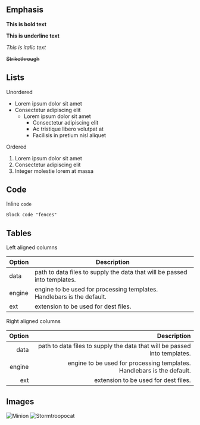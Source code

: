 ## Emphasis

**This is bold text**

__This is underline text__

*This is italic text*

~~Strikethrough~~

## Lists

Unordered

+ Lorem ipsum dolor sit amet
+ Consectetur adipiscing elit
  - Lorem ipsum dolor sit amet
    * Consectetur adipiscing elit
    + Ac tristique libero volutpat at
    - Facilisis in pretium nisl aliquet

Ordered

1. Lorem ipsum dolor sit amet
2. Consectetur adipiscing elit
3. Integer molestie lorem at massa

## Code

Inline `code`

```
Block code "fences"
```

## Tables

Left aligned columns

| Option | Description |
| ------ | ----------- |
| data   | path to data files to supply the data that will be passed into templates. |
| engine | engine to be used for processing templates. Handlebars is the default. |
| ext    | extension to be used for dest files. |

Right aligned columns

| Option | Description |
| ------:| -----------:|
| data   | path to data files to supply the data that will be passed into templates. |
| engine | engine to be used for processing templates. Handlebars is the default. |
| ext    | extension to be used for dest files. |

## Images

![Minion](https://octodex.github.com/images/minion.png)
![Stormtroopocat](https://octodex.github.com/images/stormtroopocat.jpg "The Stormtroopocat")

